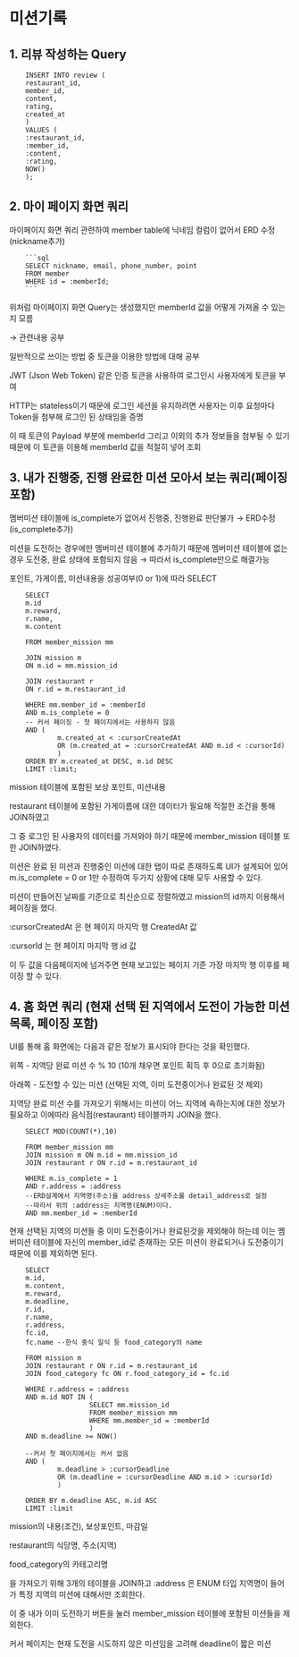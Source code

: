 # 미션기록

## 1. 리뷰 작성하는 Query

        INSERT INTO review (
        restaurant_id,
        member_id,
        content,
        rating,
        created_at
        )
        VALUES (
        :restaurant_id,
        :member_id,
        :content,
        :rating,
        NOW()
        );
        

## 2. 마이 페이지 화면 쿼리<br>
마이페이지 화면 쿼리 관련하여 member table에 닉네임 컬럼이 없어서 ERD 수정 (nickname추가)

        ```sql
        SELECT nickname, email, phone_number, point
        FROM member
        WHERE id = :memberId;
        ```

위처럼 마이페이지 화면 Query는 생성했지만 memberId 값을 어떻게 가져올 수 있는지 모름

→ 관련내용 공부

일반적으로 쓰이는 방법 중 토큰을 이용한 방법에 대해 공부

JWT (Json Web Token) 같은 인증 토큰을 사용하여 로그인시 사용자에게 토큰을 부여

HTTP는 stateless이기 때문에 로그인 세션을 유지하려면 사용자는 이후 요청마다 Token을 첨부해 로그인 된 상태임을 증명

이 때 토큰의 Payload 부분에 memberId 그리고 이외의 추가 정보들을 첨부될 수 있기 때문에 이 토큰을 이용해 memberId 값을 적절히 넣어 조회



## 3. 내가 진행중, 진행 완료한 미션 모아서 보는 쿼리(페이징 포함)

멤버미션 테이블에 is_complete가 없어서 진행중, 진행완료 판단불가 → ERD수정 (is_complete추가)

미션을 도전하는 경우에만 멤버미션 테이블에 추가하기 때문에 멤버미션 테이블에 없는 경우 도전중, 완료 상태에 포함되지 않음 → 따라서 is_complete만으로 해결가능

포인트, 가게이름, 미션내용을 성공여부(0 or 1)에 따라 SELECT

        
        SELECT
        m.id
        m.reward,
        r.name,
        m.content
        
        FROM member_mission mm
        
        JOIN mission m
        ON m.id = mm.mission_id
        
        JOIN restaurant r
        ON r.id = m.restaurant_id
        
        WHERE mm.member_id = :memberId
        AND m.is_complete = 0 
        -- 커서 페이징 - 첫 페이지에서는 사용하지 않음
        AND (
        		m.created_at < :cursorCreatedAt
        		OR (m.created_at = :cursorCreatedAt AND m.id < :cursorId)
        		)
        ORDER BY m.created_at DESC, m.id DESC
        LIMIT :limit;
        

mission 테이블에 포함된 보상 포인트, 미션내용

restaurant 테이블에 포함된 가게이름에 대한 데이터가 필요해 적절한 조건을 통해 JOIN하였고

그 중 로그인 된 사용자의 데이터를 가져와야 하기 때문에 member_mission 테이블 또한 JOIN하였다.

미션은 완료 된 미션과 진행중인 미션에 대한 탭이 따로 존재하도록 UI가 설계되어 있어 m.is_complete = 0 or 1만 수정하여 두가지 상황에 대해 모두 사용할 수 있다.

미션이 만들어진 날짜를 기준으로 최신순으로 정렬하였고 mission의 id까지 이용해서 페이징을 했다.

:cursorCreatedAt 은 현 페이지 마지막 행 CreatedAt 값

:cursorId 는 현 페이지 마지막 행 id 값

이 두 값을 다음페이지에 넘겨주면 현재 보고있는 페이지 기준 가장 마지막 행 이후를 페이징 할 수 있다.


## 4. 홈 화면 쿼리 (현재 선택 된 지역에서 도전이 가능한 미션 목록, 페이징 포함)

UI를 통해 홈 화면에는 다음과 같은 정보가 표시되야 한다는 것을 확인했다.

위쪽 - 지역당 완료 미션 수 % 10 (10개 채우면 포인트 획득 후 0으로 초기화됨)

아래쪽 - 도전할 수 있는 미션 (선택된 지역, 이미 도전중이거나 완료된 것 제외)

지역당 완료 미션 수를 가져오기 위해서는 미션이 어느 지역에 속하는지에 대한 정보가 필요하고 이에따라 음식점(restaurant) 테이블까지 JOIN을 했다.

        SELECT MOD(COUNT(*),10)
        
        FROM member_mission mm
        JOIN mission m ON m.id = mm.mission_id
        JOIN restaurant r ON r.id = m.restaurant_id
        
        WHERE m.is_complete = 1
        AND r.address = :address 
        --ERD설계에서 지역명(주소)을 address 상세주소를 detail_address로 설정
        --따라서 위의 :address는 지역명(ENUM)이다.
        AND mm.member_id = :memberId


현재 선택된 지역의 미션들 중 이미 도전중이거나 완료된것을 제외해야 하는데 이는 멤버미션 테이블에 자신의 member_id로 존재하는 모든 미션이 완료되거나 도전중이기 때문에 이를 제외하면 된다.

        SELECT
        m.id,
        m.content,
        m.reward,
        m.deadline,
        r.id,
        r.name,
        r.address,
        fc.id,
        fc.name --한식 중식 일식 등 food_category의 name
        
        FROM mission m
        JOIN restaurant r ON r.id = m.restaurant_id
        JOIN food_category fc ON r.food_category_id = fc.id
        
        WHERE r.address = :address
        AND m.id NOT IN (
                        SELECT mm.mission_id
                        FROM member_mission mm
                        WHERE mm.member_id = :memberId
                        )
        AND m.deadline >= NOW()
        
        --커서 첫 페이지에서는 커서 없음							  
        AND (
        		m.deadline > :cursorDeadline
        		OR (m.deadline = :cursorDeadline AND m.id > :cursorId)
        		)
        							  
        ORDER BY m.deadline ASC, m.id ASC
        LIMIT :limit
        
        

mission의 내용(조건), 보상포인트, 마감일

restaurant의 식당명, 주소(지역)

food_category의 카테고리명

을 가져오기 위해 3개의 테이블을 JOIN하고 :address 은 ENUM 타입 지역명이 들어가 특정 지역의 미션에 대해서만 조회한다.

이 중 내가 이미 도전하기 버튼을 눌러 member_mission 테이블에 포함된 미션들을 제외한다.

커서 페이지는 현재 도전을 시도하지 않은 미션임을 고려해 deadline이 짧은 미션